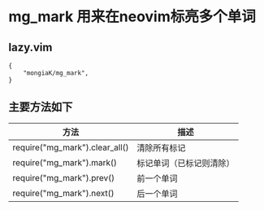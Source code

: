 # mg_mark 用来在neovim标亮多个单词

## lazy.vim

```
{
    "mongiaK/mg_mark",
}
```

## 主要方法如下

| 方法                           | 描述                     |
| ------------------------------ | ------------------------ |
| require("mg_mark").clear_all() | 清除所有标记             |
| require("mg_mark").mark()      | 标记单词（已标记则清除） |
| require("mg_mark").prev()      | 前一个单词               |
| require("mg_mark").next()      | 后一个单词               |
